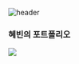 ![header](https://capsule-render.vercel.app/api?type=wave&color=gradient&customColorList=14&height=300&section=header&text=YongHyeBeen&fontSize=90)
### 혜빈의 포트폴리오
![](https://img.shields.io/badge/Red%20Hat-EE0000?style=for-the-badge&logo=redhat&logoColor=white)

